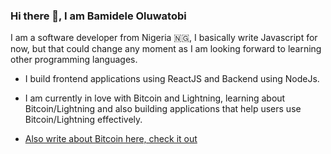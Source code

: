 ### Hi there 👋, I am Bamidele Oluwatobi

I am a software developer from Nigeria 🇳🇬, I basically write Javascript for now, but that could change any moment as I am looking forward to learning other programming languages.

- I build frontend applications using ReactJS and Backend using NodeJs.

- I am currently in love with Bitcoin and Lightning, learning about Bitcoin/Lightning and also building applications that help users use Bitcoin/Lightning effectively.

- [Also write about Bitcoin here, check it out](https://medium.com/@teebams49)

<!--
**tobi-bams/tobi-bams** is a ✨ _special_ ✨ repository because its `README.md` (this file) appears on your GitHub profile.

Here are some ideas to get you started:

- 🔭 I’m currently working on ...
- 🌱 I’m currently learning ...
- 👯 I’m looking to collaborate on ...
- 🤔 I’m looking for help with ...
- 💬 Ask me about ...
- 📫 How to reach me: ...
- 😄 Pronouns: ...
- ⚡ Fun fact: ...
-->
